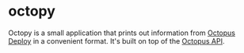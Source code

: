 octopy
======

Octopy is a small application that prints out information from [Octopus Deploy](http://octopusdeploy.com/) in a convenient format. It's built on top of the
[Octopus API](https://github.com/OctopusDeploy/OctopusDeploy-Api/wiki).
